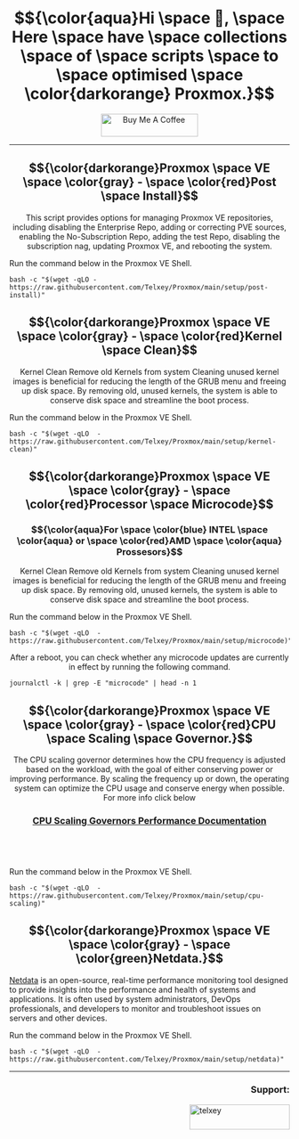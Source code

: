 <h1 align="center">
   $${\color{aqua}Hi \space 👋, \space Here \space have \space collections \space of \space scripts \space to \space optimised \space \color{darkorange} Proxmox.}$$
</h1>

<p align="center">
   <a href="https://www.buymeacoffee.com/telxey" target="_blank"><img src="https://cdn.buymeacoffee.com/buttons/default-black.png" alt="Buy Me A Coffee" height="41" width="174"></a>
</p>

***

<h2 align="center">
  $${\color{darkorange}Proxmox \space VE \space \color{gray} - \space \color{red}Post \space Install}$$
</h2>

<p align="center">
This script provides options for managing Proxmox VE repositories, including disabling the Enterprise Repo, adding or correcting PVE sources, enabling the No-Subscription Repo, adding the test Repo, disabling the subscription nag, updating Proxmox VE, and rebooting the system.
</p>
Run the command below in the Proxmox VE Shell.

    bash -c "$(wget -qLO - https://raw.githubusercontent.com/Telxey/Proxmox/main/setup/post-install)"

<h2 align="center">
  $${\color{darkorange}Proxmox \space VE \space \color{gray} - \space \color{red}Kernel \space Clean}$$
</h2>

<p align="center">
Kernel Clean Remove old Kernels from system
Cleaning unused kernel images is beneficial for reducing the length of the GRUB menu and freeing up disk space. By removing old, unused kernels, the system is able to conserve disk space and streamline the boot process.
</p>
Run the command below in the Proxmox VE Shell.

    bash -c "$(wget -qLO  - https://raw.githubusercontent.com/Telxey/Proxmox/main/setup/kernel-clean)"


<h2 align="center">
  $${\color{darkorange}Proxmox \space VE \space \color{gray} - \space \color{red}Processor \space Microcode}$$
</h2>
<h3 align="center">
  $${\color{aqua}For \space \color{blue} INTEL \space \color{aqua} or \space \color{red}AMD \space \color{aqua} Prossesors}$$
</h3>

<p align="center">
Kernel Clean Remove old Kernels from system
Cleaning unused kernel images is beneficial for reducing the length of the GRUB menu and freeing up disk space. By removing old, unused kernels, the system is able to conserve disk space and streamline the boot process.
</p>
Run the command below in the Proxmox VE Shell.

    bash -c "$(wget -qLO  - https://raw.githubusercontent.com/Telxey/Proxmox/main/setup/microcode)"

<p align="center">
After a reboot, you can check whether any microcode updates are currently in effect by running the following command.
</p>

    journalctl -k | grep -E "microcode" | head -n 1


<h2 align="center">
  $${\color{darkorange}Proxmox \space VE \space \color{gray} - \space \color{red}CPU \space Scaling \space Governor.}$$
</h2>

<p align="center">
The CPU scaling governor determines how the CPU frequency is adjusted based on the workload, with the goal of either conserving power or improving performance. By scaling the frequency up or down, the operating system can optimize the CPU usage and conserve energy when possible. For more info click below
</p>   
<h3 align="center">
<p><a href="https://www.kernel.org/doc/html/latest/admin-guide/pm/cpufreq.html?#generic-scaling-governors">CPU Scaling Governors Performance Documentation</a></p><br><br>
</h3>
   Run the command below in the Proxmox VE Shell.

    bash -c "$(wget -qLO  - https://raw.githubusercontent.com/Telxey/Proxmox/main/setup/cpu-scaling)"    

   
<h2 align="center">
  $${\color{darkorange}Proxmox \space VE \space \color{gray} - \space \color{green}Netdata.}$$
</h2>
<p align="center">
<p><a href="https://www.netdata.cloud">Netdata</a> is an open-source, real-time performance monitoring tool designed to provide insights into the performance and health of systems and applications. It is often used by system administrators, DevOps professionals, and developers to monitor and troubleshoot issues on servers and other devices.
</p>   
   Run the command below in the Proxmox VE Shell.

    bash -c "$(wget -qLO  - https://raw.githubusercontent.com/Telxey/Proxmox/main/setup/netdata)"    

    


 ---
 <h3 align="right">Support:</h3>
<p><a href="https://www.buymeacoffee.com/telxey"> <img align="right" src="https://cdn.buymeacoffee.com/buttons/v2/default-blue.png" height="45" width="180" alt="telxey" /></a></p><br><br> 
     
